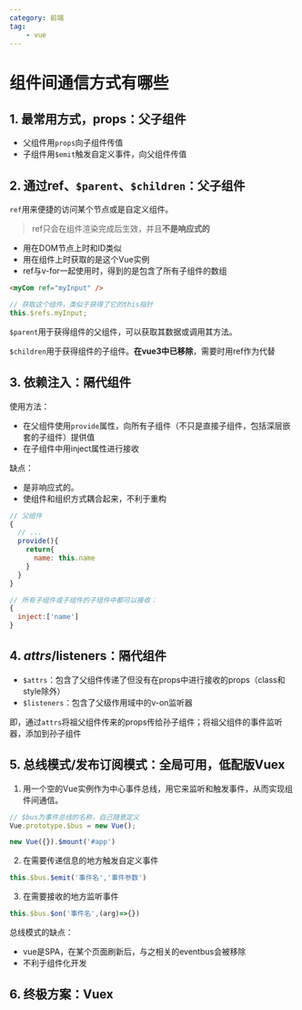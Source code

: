 ```yaml
---
category: 前端
tag:
    - vue
---
```


# 组件间通信方式有哪些

## 1. 最常用方式，props：父子组件

- 父组件用`props`向子组件传值
- 子组件用`$emit`触发自定义事件，向父组件传值



## 2. 通过ref、`$parent`、`$children`：父子组件

`ref`用来便捷的访问某个节点或是自定义组件。

> ref只会在组件渲染完成后生效，并且**不是响应式的**

- 用在DOM节点上时和ID类似
- 用在组件上时获取的是这个Vue实例
- ref与v-for一起使用时，得到的是包含了所有子组件的数组

```html
<myCom ref="myInput" />
```

```js
// 获取这个组件，类似于获得了它的this指针
this.$refs.myInput;
```

`$parent`用于获得组件的父组件，可以获取其数据或调用其方法。

`$children`用于获得组件的子组件。**在vue3中已移除**，需要时用ref作为代替



## 3. 依赖注入：隔代组件

使用方法：

- 在父组件使用`provide`属性，向所有子组件（不只是直接子组件，包括深层嵌套的子组件）提供值
- 在子组件中用inject属性进行接收

缺点：

- 是非响应式的。
- 使组件和组织方式耦合起来，不利于重构

```js
// 父组件
{
  // ...
  provide(){
    return{
      name: this.name
    }
  }
}

// 所有子组件或子组件的子组件中都可以接收：
{
  inject:['name']
}
```



## 4. $attrs/$listeners：隔代组件

- `$attrs`：包含了父组件传递了但没有在props中进行接收的props（class和style除外）
- `$listeners`：包含了父级作用域中的v-on监听器

即，通过`attrs`将祖父组件传来的props传给孙子组件；将祖父组件的事件监听器，添加到孙子组件



## 5. 总线模式/发布订阅模式：全局可用，低配版Vuex

1. 用一个空的Vue实例作为中心事件总线，用它来监听和触发事件，从而实现组件间通信。

```js
// $bus为事件总线的名称，自己随意定义
Vue.prototype.$bus = new Vue();

new Vue({}).$mount('#app')
```

2. 在需要传递信息的地方触发自定义事件

```js
this.$bus.$emit('事件名','事件参数')
```

3. 在需要接收的地方监听事件

```js
this.$bus.$on('事件名',(arg)=>{})
```

总线模式的缺点：

- vue是SPA，在某个页面刷新后，与之相关的eventbus会被移除
- 不利于组件化开发

## 6. 终极方案：Vuex